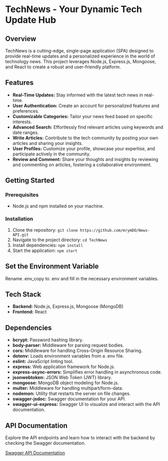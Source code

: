 # TechNews - Your Dynamic Tech Update Hub 

## Overview

TechNews is a cutting-edge, single-page application (SPA) designed to provide real-time updates and a personalized experience in the world of technology news. This project leverages Node.js, Express.js, Mongoose, and React to create a robust and user-friendly platform.

## Features

- **Real-Time Updates:** Stay informed with the latest tech news in real-time.
- **User Authentication:** Create an account for personalized features and preferences.
- **Customizable Categories:** Tailor your news feed based on specific interests.
- **Advanced Search:** Effortlessly find relevant articles using keywords and date ranges.
- **Write Articles:** Contribute to the tech community by posting your own articles and sharing your insights.
- **User Profiles:** Customize your profile, showcase your expertise, and participate actively in the community.
- **Review and Comment:** Share your thoughts and insights by reviewing and commenting on articles, fostering a collaborative environment.

## Getting Started

### Prerequisites

- Node.js and npm installed on your machine.

### Installation

1. Clone the repository: `git clone https://github.com/mrymDO/News-API.git`
2. Navigate to the project directory: `cd TechNews`
3. Install dependencies: `npm install`
4. Start the application: `npm start`

##  Set the Environment Variable
Rename .env_copy to .env and fill in the necessary environment variables.

## Tech Stack

- **Backend:** Node.js, Express.js, Mongoose (MongoDB)
- **Frontend:** React

## Dependencies

- **bcrypt:** Password hashing library.
- **body-parser:** Middleware for parsing request bodies.
- **cors:** Middleware for handling Cross-Origin Resource Sharing.
- **dotenv:** Loads environment variables from a .env file.
- **eslint:** JavaScript linting tool.
- **express:** Web application framework for Node.js.
- **express-async-errors:** Simplifies error handling in asynchronous code.
- **jsonwebtoken:** JSON Web Token (JWT) library.
- **mongoose:** MongoDB object modeling for Node.js.
- **multer:** Middleware for handling multipart/form-data.
- **nodemon:** Utility that restarts the server on file changes.
- **swagger-jsdoc:** Swagger documentation for your API.
- **swagger-ui-express:** Swagger UI to visualize and interact with the API documentation.

## API Documentation

Explore the API endpoints and learn how to interact with the backend by checking the Swagger documentation.

[Swagger API Documentation](https://technews.cyclic.app/api-docs/)


